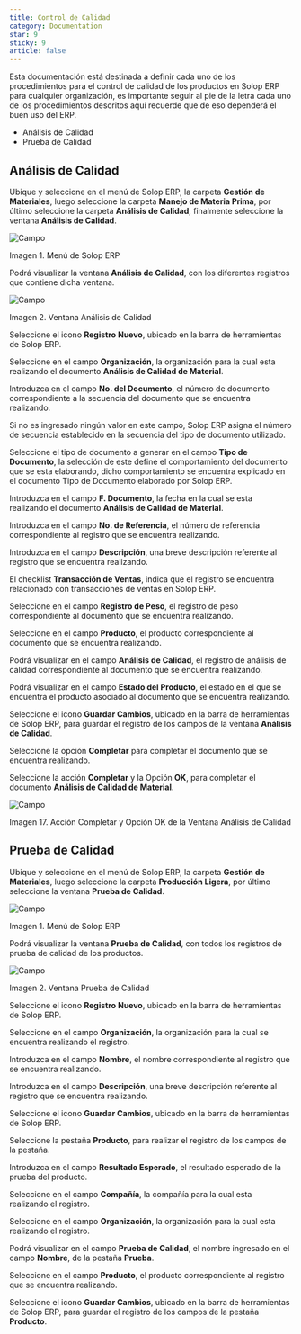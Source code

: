 ```yaml
---
title: Control de Calidad
category: Documentation
star: 9
sticky: 9
article: false
---
```


Esta documentación está destinada a definir cada uno de los procedimientos para el control de calidad de los productos en Solop ERP para cualquier organización, es importante seguir al pie de la letra cada uno de los procedimientos descritos aquí recuerde que de eso dependerá el buen uso del ERP.

- Análisis de Calidad
- Prueba de Calidad

## Análisis de Calidad

Ubique y seleccione en el menú de Solop ERP, la carpeta **Gestión de Materiales**, luego seleccione la carpeta **Manejo de Materia Prima**, por último seleccione la carpeta **Análisis de Calidad**, finalmente seleccione la ventana **Análisis de Calidad**.

![Campo](/assets/img/docs/production-management/prm-production-image24.png)

Imagen 1. Menú de Solop ERP

Podrá visualizar la ventana **Análisis de Calidad**, con los diferentes registros que contiene dicha ventana.

![Campo](/assets/img/docs/production-management/prm-production-image25.png)

Imagen 2. Ventana Análisis de Calidad

Seleccione el icono **Registro Nuevo**, ubicado en la barra de herramientas de Solop ERP.

Seleccione en el campo **Organización**, la organización para la cual esta realizando el documento **Análisis de Calidad de Material**.

Introduzca en el campo **No. del Documento**, el número de documento correspondiente a la secuencia del documento que se encuentra realizando.

Si no es ingresado ningún valor en este campo, Solop ERP asigna el número de secuencia establecido en la secuencia del tipo de documento utilizado.

Seleccione el tipo de documento a generar en el campo **Tipo de Documento**, la selección de este define el comportamiento del documento que se esta elaborando, dicho comportamiento se encuentra explicado en el documento Tipo de Documento elaborado por Solop ERP.

Introduzca en el campo **F. Documento**, la fecha en la cual se esta realizando el documento **Análisis de Calidad de Material**.

Introduzca en el campo **No. de Referencia**, el número de referencia correspondiente al registro que se encuentra realizando.

Introduzca en el campo **Descripción**, una breve descripción referente al registro que se encuentra realizando.

El checklist **Transacción de Ventas**, indica que el registro se encuentra relacionado con transacciones de ventas en Solop ERP.

Seleccione en el campo **Registro de Peso**, el registro de peso correspondiente al documento que se encuentra realizando.

Seleccione en el campo **Producto**, el producto correspondiente al documento que se encuentra realizando.

Podrá visualizar en el campo **Análisis de Calidad**, el registro de análisis de calidad correspondiente al documento que se encuentra realizando.

Podrá visualizar en el campo **Estado del Producto**, el estado en el que se encuentra el producto asociado al documento que se encuentra realizando.

Seleccione el icono **Guardar Cambios**, ubicado en la barra de herramientas de Solop ERP, para guardar el registro de los campos de la ventana **Análisis de Calidad**.

Seleccione la opción **Completar** para completar el documento que se encuentra realizando.

Seleccione la acción **Completar** y la Opción **OK**, para completar el documento **Análisis de Calidad de Material**.

![Campo](/assets/img/docs/production-management/prm-production-image40.png)

Imagen 17. Acción Completar y Opción OK de la Ventana Análisis de Calidad

## Prueba de Calidad

Ubique y seleccione en el menú de Solop ERP, la carpeta **Gestión de Materiales**, luego seleccione la carpeta **Producción Ligera**, por último seleccione la ventana **Prueba de Calidad**.

![Campo](/assets/img/docs/production-management/prm-production-image41.png)

Imagen 1. Menú de Solop ERP

Podrá visualizar la ventana **Prueba de Calidad**, con todos los registros de prueba de calidad de los productos.

![Campo](/assets/img/docs/production-management/prm-production-image42.png)

Imagen 2. Ventana Prueba de Calidad

Seleccione el icono **Registro Nuevo**, ubicado en la barra de herramientas de Solop ERP.

Seleccione en el campo **Organización**, la organización para la cual se encuentra realizando el registro.

Introduzca en el campo **Nombre**, el nombre correspondiente al registro que se encuentra realizando.

Introduzca en el campo **Descripción**, una breve descripción referente al registro que se encuentra realizando.

Seleccione el icono **Guardar Cambios**, ubicado en la barra de herramientas de Solop ERP.

Seleccione la pestaña **Producto**, para realizar el registro de los campos de la pestaña.

Introduzca en el campo **Resultado Esperado**, el resultado esperado de la prueba del producto.

Seleccione en el campo **Compañía**, la compañía para la cual esta realizando el registro.

Seleccione en el campo **Organización**, la organización para la cual esta realizando el registro.

Podrá visualizar en el campo **Prueba de Calidad**, el nombre ingresado en el campo **Nombre**, de la pestaña **Prueba**.

Seleccione en el campo **Producto**, el producto correspondiente al registro que se encuentra realizando.

Seleccione el icono **Guardar Cambios**, ubicado en la barra de herramientas de Solop ERP, para guardar el registro de los campos de la pestaña **Producto**.